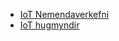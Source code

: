 
- [IoT Nemendaverkefni](https://github.com/Verksmidja)
- [IoT hugmyndir](https://github.com/VESM3/IOT/blob/main/IoTVerkefni_Hugmyndir.md)

<!--
- [IOT with ESP32](https://makeabilitylab.github.io/physcomp/esp32/iot.html)
-->
